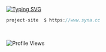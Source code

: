 [![Typing SVG](https://readme-typing-svg.herokuapp.com?font=Roboto+Mono&color=007AFF&size=24&lines=lu+%7C+programmer)](https://git.io/typing-svg)

```csharp
project-site  $ https://www.syna.cc
```
&zwnj; 
&zwnj; 

<p align="left">
  <img src="https://komarev.com/ghpvc/?username=capsyn&label=Profile%20views&color=blue&style=flat" alt="Profile Views" />
</p>
